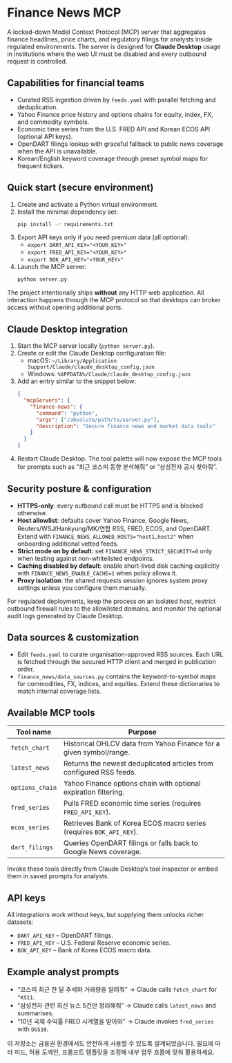 # Finance News MCP

A locked-down Model Context Protocol (MCP) server that aggregates finance headlines, price charts, and regulatory filings for analysts inside regulated environments.  The server is designed for **Claude Desktop** usage in institutions where the web UI must be disabled and every outbound request is controlled.

## Capabilities for financial teams
- Curated RSS ingestion driven by `feeds.yaml` with parallel fetching and deduplication.
- Yahoo Finance price history and options chains for equity, index, FX, and commodity symbols.
- Economic time series from the U.S. FRED API and Korean ECOS API (optional API keys).
- OpenDART filings lookup with graceful fallback to public news coverage when the API is unavailable.
- Korean/English keyword coverage through preset symbol maps for frequent tickers.

## Quick start (secure environment)
1. Create and activate a Python virtual environment.
2. Install the minimal dependency set:
   ```bash
   pip install -r requirements.txt
   ```
3. Export API keys only if you need premium data (all optional):
   - `export DART_API_KEY="<YOUR_KEY>"`
   - `export FRED_API_KEY="<YOUR_KEY>"`
   - `export BOK_API_KEY="<YOUR_KEY>"`
4. Launch the MCP server:
   ```bash
   python server.py
   ```

The project intentionally ships **without** any HTTP web application.  All interaction happens through the MCP protocol so that desktops can broker access without opening additional ports.

## Claude Desktop integration
1. Start the MCP server locally (`python server.py`).
2. Create or edit the Claude Desktop configuration file:
   - macOS: `~/Library/Application Support/Claude/claude_desktop_config.json`
   - Windows: `%APPDATA%/Claude/claude_desktop_config.json`
3. Add an entry similar to the snippet below:
   ```json
   {
     "mcpServers": {
       "finance-news": {
         "command": "python",
         "args": ["/absolute/path/to/server.py"],
         "description": "Secure finance news and market data tools"
       }
     }
   }
   ```
4. Restart Claude Desktop.  The tool palette will now expose the MCP tools for prompts such as “최근 코스피 동향 분석해줘” or “삼성전자 공시 찾아줘”.

## Security posture & configuration
- **HTTPS-only**: every outbound call must be HTTPS and is blocked otherwise.
- **Host allowlist**: defaults cover Yahoo Finance, Google News, Reuters/WSJ/Hankyung/MK/연합 RSS, FRED, ECOS, and OpenDART.  Extend with `FINANCE_NEWS_ALLOWED_HOSTS="host1,host2"` when onboarding additional vetted feeds.
- **Strict mode on by default**: set `FINANCE_NEWS_STRICT_SECURITY=0` only when testing against non-whitelisted endpoints.
- **Caching disabled by default**: enable short-lived disk caching explicitly with `FINANCE_NEWS_ENABLE_CACHE=1` when policy allows it.
- **Proxy isolation**: the shared requests session ignores system proxy settings unless you configure them manually.

For regulated deployments, keep the process on an isolated host, restrict outbound firewall rules to the allowlisted domains, and monitor the optional audit logs generated by Claude Desktop.

## Data sources & customization
- Edit `feeds.yaml` to curate organisation-approved RSS sources.  Each URL is fetched through the secured HTTP client and merged in publication order.
- `finance_news/data_sources.py` contains the keyword-to-symbol maps for commodities, FX, indices, and equities.  Extend these dictionaries to match internal coverage lists.

## Available MCP tools
| Tool name     | Purpose                                                                    |
|---------------|----------------------------------------------------------------------------|
| `fetch_chart` | Historical OHLCV data from Yahoo Finance for a given symbol/range.         |
| `latest_news` | Returns the newest deduplicated articles from configured RSS feeds.        |
| `options_chain` | Yahoo Finance options chain with optional expiration filtering.         |
| `fred_series` | Pulls FRED economic time series (requires `FRED_API_KEY`).                 |
| `ecos_series` | Retrieves Bank of Korea ECOS macro series (requires `BOK_API_KEY`).        |
| `dart_filings` | Queries OpenDART filings or falls back to Google News coverage.          |

Invoke these tools directly from Claude Desktop’s tool inspector or embed them in saved prompts for analysts.

## API keys
All integrations work without keys, but supplying them unlocks richer datasets:
- `DART_API_KEY` – OpenDART filings.
- `FRED_API_KEY` – U.S. Federal Reserve economic series.
- `BOK_API_KEY` – Bank of Korea ECOS macro data.

## Example analyst prompts
- “코스피 최근 한 달 추세와 거래량을 알려줘” → Claude calls `fetch_chart` for `^KS11`.
- “삼성전자 관련 최신 뉴스 5건만 정리해줘” → Claude calls `latest_news` and summarises.
- “10년 국채 수익률 FRED 시계열을 받아와” → Claude invokes `fred_series` with `DGS10`.

이 저장소는 금융권 환경에서도 안전하게 사용할 수 있도록 설계되었습니다.  필요에 따라 피드, 허용 도메인, 프롬프트 템플릿을 조정해 내부 업무 흐름에 맞춰 활용하세요.
